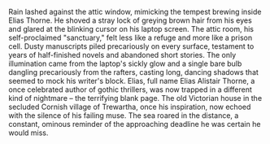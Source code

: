 Rain lashed against the attic window, mimicking the tempest brewing inside Elias Thorne.  He shoved a stray lock of greying brown hair from his eyes and glared at the blinking cursor on his laptop screen.  The attic room, his self-proclaimed "sanctuary," felt less like a refuge and more like a prison cell. Dusty manuscripts piled precariously on every surface, testament to years of half-finished novels and abandoned short stories.  The only illumination came from the laptop's sickly glow and a single bare bulb dangling precariously from the rafters, casting long, dancing shadows that seemed to mock his writer's block. Elias, full name Elias Alistair Thorne, a once celebrated author of gothic thrillers, was now trapped in a different kind of nightmare – the terrifying blank page. The old Victorian house in the secluded Cornish village of Trewartha, once his inspiration, now echoed with the silence of his failing muse.  The sea roared in the distance, a constant, ominous reminder of the approaching deadline he was certain he would miss.
